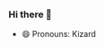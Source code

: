 ### Hi there 👋

<!--
**asimbesirbasdemir/asimbesirbasdemir** is a ✨ _special_ ✨ repository because its `README.md` (this file) appears on your GitHub profile.

Here are some ideas to get you started:

- 🌱 I’m currently learning GNU/Linux, Python and Cyber Security.
<!-- - 👯 I’m looking to collaborate on ...
- 🤔 I’m looking for help with ...
- 💬 Ask me about ...
-📫 How to reach me:-->
- 😄 Pronouns: Kizard

